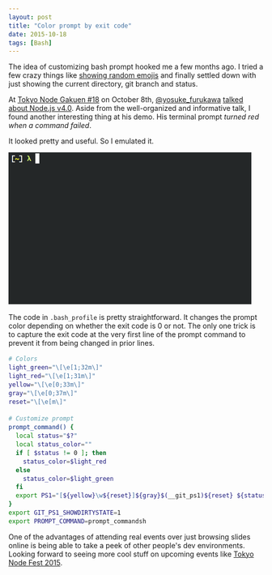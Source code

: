 ```yaml
---
layout: post
title: "Color prompt by exit code"
date: 2015-10-18
tags: [Bash]
---
```


The idea of customizing bash prompt hooked me a few months ago. I tried a few crazy things like [showing random emojis](https://github.com/shuhei/dotfiles/commit/a45d8c88d4c02737dad397b56624895bb715f5b5) and finally settled down with just showing the current directory, git branch and status.

At [Tokyo Node Gakuen #18](http://nodejs.connpass.com/event/20646/) on October 8th, [@yosuke_furukawa](https://twitter.com/yosuke_furukawa) [talked about Node.js v4.0](https://speakerdeck.com/yosuke_furukawa/node-dot-js-v4-falsehua-number-tng18). Aside from the well-organized and informative talk, I found another interesting thing at his demo. His terminal prompt *turned red when a command failed*.

It looked pretty and useful. So I emulated it.

![Changing prompt color ](/images/prompt-exit-code.gif)

The code in `.bash_profile` is pretty straightforward. It changes the prompt color depending on whether the exit code is 0 or not. The only one trick is to capture the exit code at the very first line of the prompt command to prevent it from being changed in prior lines.

```sh
# Colors
light_green="\[\e[1;32m\]"
light_red="\[\e[1;31m\]"
yellow="\[\e[0;33m\]"
gray="\[\e[0;37m\]"
reset="\[\e[m\]"

# Customize prompt
prompt_command() {
  local status="$?"
  local status_color=""
  if [ $status != 0 ]; then
    status_color=$light_red
  else
    status_color=$light_green
  fi
  export PS1="[${yellow}\w${reset}]${gray}$(__git_ps1)${reset} ${status_color}λ${reset} "
}
export GIT_PS1_SHOWDIRTYSTATE=1
export PROMPT_COMMAND=prompt_commandsh
```

One of the advantages of attending real events over just browsing slides online is being able to take a peek of other people's dev environments. Looking forward to seeing more cool stuff on upcoming events like [Tokyo Node Fest 2015](http://nodefest.jp/2015/).
